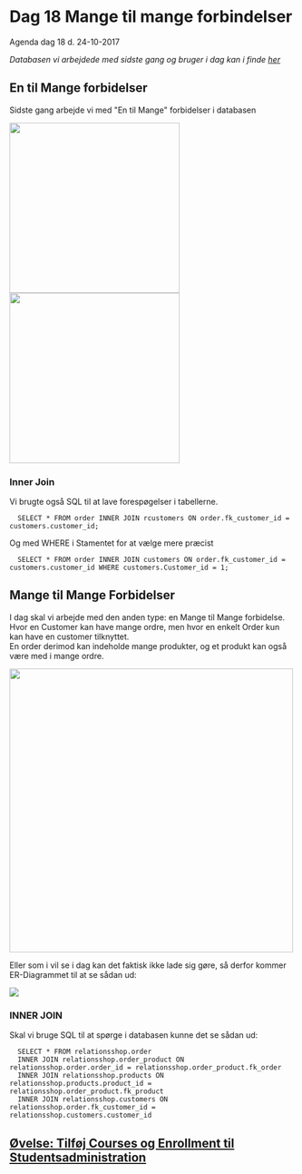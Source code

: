 # Dag 18 Mange til mange forbindelser
Agenda dag 18 d. 24-10-2017    

*Databasen vi arbejdede med sidste gang og bruger i dag kan i finde [her](https://github.com/dat17v1/2_18_mange_til_mange_forbindelser/blob/master/shop.sql)*

## En til Mange forbidelser
Sidste gang arbejde vi med "En til Mange" forbidelser i databasen 

<img src="https://github.com/dat17v1/2_18_mange_til_mange_forbindelser/blob/master/img/en-mange.png" width="300px" />
<img src="https://github.com/dat17v1/2_18_mange_til_mange_forbindelser/blob/master/img/en-mange-tabeller.png" width="300px" />    

### Inner Join
Vi brugte også SQL til at lave forespøgelser i tabellerne.

````   
  SELECT * FROM order INNER JOIN rcustomers ON order.fk_customer_id = customers.customer_id;
````   
Og med WHERE i Stamentet for at vælge mere præcist   

````   
  SELECT * FROM order INNER JOIN customers ON order.fk_customer_id = customers.customer_id WHERE customers.Customer_id = 1;
````  



## Mange til Mange Forbidelser
I dag skal vi arbejde med den anden type: en Mange til Mange forbidelse.    
Hvor en Customer kan have mange ordre, men hvor en enkelt Order kun kan have en customer tilknyttet.    
En order derimod kan indeholde mange produkter, og et produkt kan også være med i mange ordre.    

<img src="https://github.com/dat17v1/2_18_mange_til_mange_forbindelser/blob/master/img/mange-mange-2.png" width="500px" />    


Eller som i vil se i dag kan det faktisk ikke lade sig gøre, så derfor kommer ER-Diagrammet til at se sådan ud:    

<img src="https://github.com/dat17v1/2_18_mange_til_mange_forbindelser/blob/master/img/Mange-mange_2.png"  />      

### INNER JOIN
Skal vi bruge SQL til at spørge i databasen kunne det se sådan ud:

````
  SELECT * FROM relationsshop.order
  INNER JOIN relationsshop.order_product ON relationsshop.order.order_id = relationsshop.order_product.fk_order
  INNER JOIN relationsshop.products ON relationsshop.products.product_id = relationsshop.order_product.fk_product
  INNER JOIN relationsshop.customers ON relationsshop.order.fk_customer_id = relationsshop.customers.customer_id
````

## [Øvelse: Tilføj Courses og Enrollment til Studentsadministration]()
